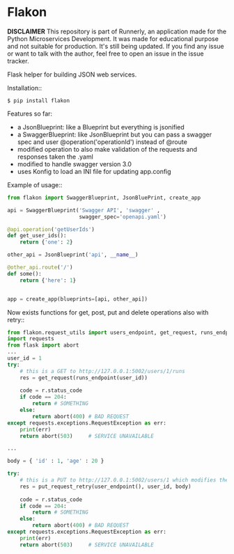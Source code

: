 Flakon
======

**DISCLAIMER** This repository is part of Runnerly, an application made for
the Python Microservices Development. It was made for educational
purpose and not suitable for production. It's still being updated.
If you find any issue or want to talk with the author, feel free to
open an issue in the issue tracker.

Flask helper for building JSON web services.

Installation::

    $ pip install flakon


Features so far:

- a JsonBlueprint: like a Blueprint but everything is jsonified
- a SwaggerBlueprint: like JsonBlueprint but you can pass a swagger spec
  and user @operation('operationId') instead of @route
- modified operation to also make validation of the requests and responses taken the .yaml
- modified to handle swagger version 3.0
- uses Konfig to load an INI file for updating app.config


Example of usage::
```python
from flakon import SwaggerBlueprint, JsonBluePrint, create_app

api = SwaggerBlueprint('Swagger API', 'swagger' ,
                       swagger_spec='openapi.yaml')

@api.operation('getUserIds')
def get_user_ids():
    return {'one': 2}

other_api = JsonBlueprint('api', __name__)

@other_api.route('/')
def some():
    return {'here': 1}


app = create_app(blueprints=[api, other_api])
```

Now exists functions for get, post, put and delete operations also with retry::

```python
from flakon.request_utils import users_endpoint, get_request, runs_endpoint, put_request_retry
import requests
from flask import abort
...
user_id = 1
try:
    # this is a GET to http://127.0.0.1:5002/users/1/runs
    res = get_request(runs_endpoint(user_id))
    
    code = r.status_code
    if code == 204:
        return # SOMETHING
    else:
        return abort(400) # BAD REQUEST
except requests.exceptions.RequestException as err:
    print(err)
    return abort(503)     # SERVICE UNAVAILABLE

...

body = { 'id' : 1, 'age' : 20 }

try:
    # this is a PUT to http://127.0.0.1:5002/users/1 which modifies the age of the user with id 1
    res = put_request_retry(user_endpoint(), user_id, body)
    
    code = r.status_code
    if code == 204:
        return # SOMETHING
    else:
        return abort(400) # BAD REQUEST
except requests.exceptions.RequestException as err:
    print(err)
    return abort(503)     # SERVICE UNAVAILABLE
 ```
